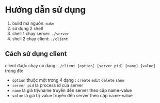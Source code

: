 # Hướng dẫn sử dụng

1. build mã nguồn: `make`
2. sử dụng 2 shell
3. shell 1 chạy server: `./server`
4. shell 2 chạy client: `./client`
## Cách sử dụng client
client được chạy có dạng: `./client [option] [server pid] [name] [value]` trong đó: </br>
- `option` thuộc một trong 4 dạng : `create` `edit` `delete` `show`
- `server pid` là process id của server
- `name` là giá trịvname truyền đến server theo cặp name-value
- `value` là giá trị value truyền đến server theo cặp name-value

